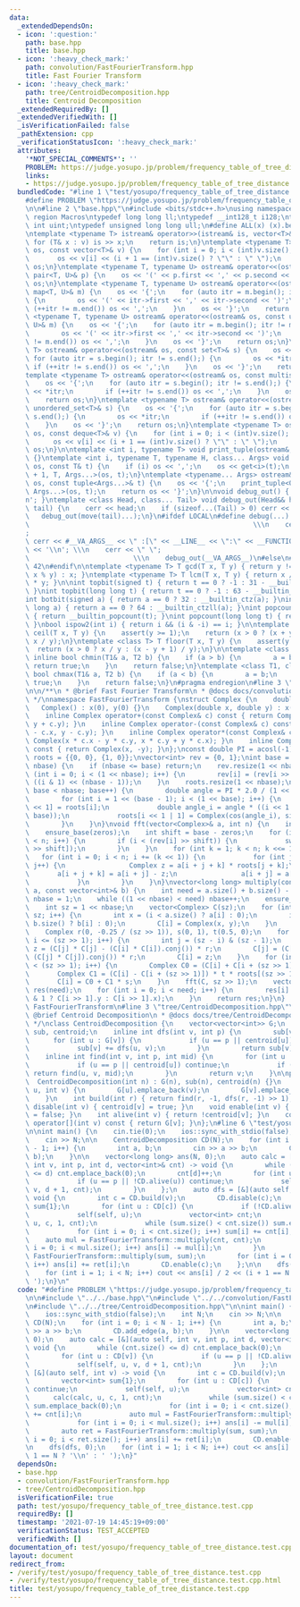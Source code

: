 ```yaml
---
data:
  _extendedDependsOn:
  - icon: ':question:'
    path: base.hpp
    title: base.hpp
  - icon: ':heavy_check_mark:'
    path: convolution/FastFourierTransform.hpp
    title: Fast Fourier Transform
  - icon: ':heavy_check_mark:'
    path: tree/CentroidDecomposition.hpp
    title: Centroid Decomposition
  _extendedRequiredBy: []
  _extendedVerifiedWith: []
  _isVerificationFailed: false
  _pathExtension: cpp
  _verificationStatusIcon: ':heavy_check_mark:'
  attributes:
    '*NOT_SPECIAL_COMMENTS*': ''
    PROBLEM: https://judge.yosupo.jp/problem/frequency_table_of_tree_distance
    links:
    - https://judge.yosupo.jp/problem/frequency_table_of_tree_distance
  bundledCode: "#line 1 \"test/yosupo/frequency_table_of_tree_distance.test.cpp\"\n\
    #define PROBLEM \"https://judge.yosupo.jp/problem/frequency_table_of_tree_distance\"\
    \n\n#line 2 \"base.hpp\"\n#include <bits/stdc++.h>\nusing namespace std;\n#pragma\
    \ region Macros\ntypedef long long ll;\ntypedef __int128_t i128;\ntypedef unsigned\
    \ int uint;\ntypedef unsigned long long ull;\n#define ALL(x) (x).begin(), (x).end()\n\
    \ntemplate <typename T> istream& operator>>(istream& is, vector<T>& v) {\n   \
    \ for (T& x : v) is >> x;\n    return is;\n}\ntemplate <typename T> ostream& operator<<(ostream&\
    \ os, const vector<T>& v) {\n    for (int i = 0; i < (int)v.size(); i++) {\n \
    \       os << v[i] << (i + 1 == (int)v.size() ? \"\" : \" \");\n    }\n    return\
    \ os;\n}\ntemplate <typename T, typename U> ostream& operator<<(ostream& os, const\
    \ pair<T, U>& p) {\n    os << '(' << p.first << ',' << p.second << ')';\n    return\
    \ os;\n}\ntemplate <typename T, typename U> ostream& operator<<(ostream& os, const\
    \ map<T, U>& m) {\n    os << '{';\n    for (auto itr = m.begin(); itr != m.end();)\
    \ {\n        os << '(' << itr->first << ',' << itr->second << ')';\n        if\
    \ (++itr != m.end()) os << ',';\n    }\n    os << '}';\n    return os;\n}\ntemplate\
    \ <typename T, typename U> ostream& operator<<(ostream& os, const unordered_map<T,\
    \ U>& m) {\n    os << '{';\n    for (auto itr = m.begin(); itr != m.end();) {\n\
    \        os << '(' << itr->first << ',' << itr->second << ')';\n        if (++itr\
    \ != m.end()) os << ',';\n    }\n    os << '}';\n    return os;\n}\ntemplate <typename\
    \ T> ostream& operator<<(ostream& os, const set<T>& s) {\n    os << '{';\n   \
    \ for (auto itr = s.begin(); itr != s.end();) {\n        os << *itr;\n       \
    \ if (++itr != s.end()) os << ',';\n    }\n    os << '}';\n    return os;\n}\n\
    template <typename T> ostream& operator<<(ostream& os, const multiset<T>& s) {\n\
    \    os << '{';\n    for (auto itr = s.begin(); itr != s.end();) {\n        os\
    \ << *itr;\n        if (++itr != s.end()) os << ',';\n    }\n    os << '}';\n\
    \    return os;\n}\ntemplate <typename T> ostream& operator<<(ostream& os, const\
    \ unordered_set<T>& s) {\n    os << '{';\n    for (auto itr = s.begin(); itr !=\
    \ s.end();) {\n        os << *itr;\n        if (++itr != s.end()) os << ',';\n\
    \    }\n    os << '}';\n    return os;\n}\ntemplate <typename T> ostream& operator<<(ostream&\
    \ os, const deque<T>& v) {\n    for (int i = 0; i < (int)v.size(); i++) {\n  \
    \      os << v[i] << (i + 1 == (int)v.size() ? \"\" : \" \");\n    }\n    return\
    \ os;\n}\n\ntemplate <int i, typename T> void print_tuple(ostream&, const T&)\
    \ {}\ntemplate <int i, typename T, typename H, class... Args> void print_tuple(ostream&\
    \ os, const T& t) {\n    if (i) os << ',';\n    os << get<i>(t);\n    print_tuple<i\
    \ + 1, T, Args...>(os, t);\n}\ntemplate <typename... Args> ostream& operator<<(ostream&\
    \ os, const tuple<Args...>& t) {\n    os << '{';\n    print_tuple<0, tuple<Args...>,\
    \ Args...>(os, t);\n    return os << '}';\n}\n\nvoid debug_out() { cerr << '\\\
    n'; }\ntemplate <class Head, class... Tail> void debug_out(Head&& head, Tail&&...\
    \ tail) {\n    cerr << head;\n    if (sizeof...(Tail) > 0) cerr << \", \";\n \
    \   debug_out(move(tail)...);\n}\n#ifdef LOCAL\n#define debug(...)           \
    \                                                        \\\n    cerr << \" \"\
    ;                                                                     \\\n   \
    \ cerr << #__VA_ARGS__ << \" :[\" << __LINE__ << \":\" << __FUNCTION__ << \"]\"\
    \ << '\\n'; \\\n    cerr << \" \";                                           \
    \                          \\\n    debug_out(__VA_ARGS__)\n#else\n#define debug(...)\
    \ 42\n#endif\n\ntemplate <typename T> T gcd(T x, T y) { return y != 0 ? gcd(y,\
    \ x % y) : x; }\ntemplate <typename T> T lcm(T x, T y) { return x / gcd(x, y)\
    \ * y; }\n\nint topbit(signed t) { return t == 0 ? -1 : 31 - __builtin_clz(t);\
    \ }\nint topbit(long long t) { return t == 0 ? -1 : 63 - __builtin_clzll(t); }\n\
    int botbit(signed a) { return a == 0 ? 32 : __builtin_ctz(a); }\nint botbit(long\
    \ long a) { return a == 0 ? 64 : __builtin_ctzll(a); }\nint popcount(signed t)\
    \ { return __builtin_popcount(t); }\nint popcount(long long t) { return __builtin_popcountll(t);\
    \ }\nbool ispow2(int i) { return i && (i & -i) == i; }\n\ntemplate <class T> T\
    \ ceil(T x, T y) {\n    assert(y >= 1);\n    return (x > 0 ? (x + y - 1) / y :\
    \ x / y);\n}\ntemplate <class T> T floor(T x, T y) {\n    assert(y >= 1);\n  \
    \  return (x > 0 ? x / y : (x - y + 1) / y);\n}\n\ntemplate <class T1, class T2>\
    \ inline bool chmin(T1& a, T2 b) {\n    if (a > b) {\n        a = b;\n       \
    \ return true;\n    }\n    return false;\n}\ntemplate <class T1, class T2> inline\
    \ bool chmax(T1& a, T2 b) {\n    if (a < b) {\n        a = b;\n        return\
    \ true;\n    }\n    return false;\n}\n#pragma endregion\n#line 3 \"convolution/FastFourierTransform.hpp\"\
    \n\n/**\n * @brief Fast Fourier Transform\n * @docs docs/convolution/FastFourierTransform.md\n\
    \ */\nnamespace FastFourierTransform {\nstruct Complex {\n    double x, y;\n \
    \   Complex() : x(0), y(0) {}\n    Complex(double x, double y) : x(x), y(y) {}\n\
    \    inline Complex operator+(const Complex& c) const { return Complex(x + c.x,\
    \ y + c.y); }\n    inline Complex operator-(const Complex& c) const { return Complex(x\
    \ - c.x, y - c.y); }\n    inline Complex operator*(const Complex& c) const { return\
    \ Complex(x * c.x - y * c.y, x * c.y + y * c.x); }\n    inline Complex conj()\
    \ const { return Complex(x, -y); }\n};\nconst double PI = acosl(-1);\nvector<Complex>\
    \ roots = {{0, 0}, {1, 0}};\nvector<int> rev = {0, 1};\nint base = 1;\nvoid ensure_base(int\
    \ nbase) {\n    if (nbase <= base) return;\n    rev.resize(1 << nbase);\n    for\
    \ (int i = 0; i < (1 << nbase); i++) {\n        rev[i] = (rev[i >> 1] >> 1) |\
    \ ((i & 1) << (nbase - 1));\n    }\n    roots.resize(1 << nbase);\n    for (;\
    \ base < nbase; base++) {\n        double angle = PI * 2.0 / (1 << (base + 1));\n\
    \        for (int i = 1 << (base - 1); i < (1 << base); i++) {\n            roots[i\
    \ << 1] = roots[i];\n            double angle_i = angle * ((i << 1 | 1) - (1 <<\
    \ base));\n            roots[i << 1 | 1] = Complex(cos(angle_i), sin(angle_i));\n\
    \        }\n    }\n}\nvoid fft(vector<Complex>& a, int n) {\n    int zeros = __builtin_ctz(n);\n\
    \    ensure_base(zeros);\n    int shift = base - zeros;\n    for (int i = 0; i\
    \ < n; i++) {\n        if (i < (rev[i] >> shift)) {\n            swap(a[i], a[rev[i]\
    \ >> shift]);\n        }\n    }\n    for (int k = 1; k < n; k <<= 1) {\n     \
    \   for (int i = 0; i < n; i += (k << 1)) {\n            for (int j = 0; j < k;\
    \ j++) {\n                Complex z = a[i + j + k] * roots[j + k];\n         \
    \       a[i + j + k] = a[i + j] - z;\n                a[i + j] = a[i + j] + z;\n\
    \            }\n        }\n    }\n}\nvector<long long> multiply(const vector<int>&\
    \ a, const vector<int>& b) {\n    int need = a.size() + b.size() - 1;\n    int\
    \ nbase = 1;\n    while ((1 << nbase) < need) nbase++;\n    ensure_base(nbase);\n\
    \    int sz = 1 << nbase;\n    vector<Complex> C(sz);\n    for (int i = 0; i <\
    \ sz; i++) {\n        int x = (i < a.size() ? a[i] : 0);\n        int y = (i <\
    \ b.size() ? b[i] : 0);\n        C[i] = Complex(x, y);\n    }\n    fft(C, sz);\n\
    \    Complex r(0, -0.25 / (sz >> 1)), s(0, 1), t(0.5, 0);\n    for (int i = 0;\
    \ i <= (sz >> 1); i++) {\n        int j = (sz - i) & (sz - 1);\n        Complex\
    \ z = (C[j] * C[j] - (C[i] * C[i]).conj()) * r;\n        C[j] = (C[i] * C[i] -\
    \ (C[j] * C[j]).conj()) * r;\n        C[i] = z;\n    }\n    for (int i = 0; i\
    \ < (sz >> 1); i++) {\n        Complex C0 = (C[i] + C[i + (sz >> 1)]) * t;\n \
    \       Complex C1 = (C[i] - C[i + (sz >> 1)]) * t * roots[(sz >> 1) + i];\n \
    \       C[i] = C0 + C1 * s;\n    }\n    fft(C, sz >> 1);\n    vector<long long>\
    \ res(need);\n    for (int i = 0; i < need; i++) {\n        res[i] = llround(i\
    \ & 1 ? C[i >> 1].y : C[i >> 1].x);\n    }\n    return res;\n}\n}  // namespace\
    \ FastFourierTransform\n#line 3 \"tree/CentroidDecomposition.hpp\"\n\n/**\n *\
    \ @brief Centroid Decomposition\n * @docs docs/tree/CentroidDecomposition.md\n\
    \ */\nclass CentroidDecomposition {\n    vector<vector<int>> G;\n    vector<int>\
    \ sub, centroid;\n    inline int dfs(int v, int p) {\n        sub[v] = 1;\n  \
    \      for (int u : G[v]) {\n            if (u == p || centroid[u]) continue;\n\
    \            sub[v] += dfs(u, v);\n        }\n        return sub[v];\n    }\n\
    \    inline int find(int v, int p, int mid) {\n        for (int u : G[v]) {\n\
    \            if (u == p || centroid[u]) continue;\n            if (sub[u] > mid)\
    \ return find(u, v, mid);\n        }\n        return v;\n    }\n\npublic:\n  \
    \  CentroidDecomposition(int n) : G(n), sub(n), centroid(n) {}\n    void add_edge(int\
    \ u, int v) {\n        G[u].emplace_back(v);\n        G[v].emplace_back(u);\n\
    \    }\n    int build(int r) { return find(r, -1, dfs(r, -1) >> 1); }\n    void\
    \ disable(int v) { centroid[v] = true; }\n    void enable(int v) { centroid[v]\
    \ = false; }\n    int alive(int v) { return !centroid[v]; }\n    const vector<int>&\
    \ operator[](int v) const { return G[v]; }\n};\n#line 6 \"test/yosupo/frequency_table_of_tree_distance.test.cpp\"\
    \n\nint main() {\n    cin.tie(0);\n    ios::sync_with_stdio(false);\n    int N;\n\
    \    cin >> N;\n\n    CentroidDecomposition CD(N);\n    for (int i = 0; i < N\
    \ - 1; i++) {\n        int a, b;\n        cin >> a >> b;\n        CD.add_edge(a,\
    \ b);\n    }\n\n    vector<long long> ans(N, 0);\n    auto calc = [&](auto self,\
    \ int v, int p, int d, vector<int>& cnt) -> void {\n        while (cnt.size()\
    \ <= d) cnt.emplace_back(0);\n        cnt[d]++;\n        for (int u : CD[v]) {\n\
    \            if (u == p || !CD.alive(u)) continue;\n            self(self, u,\
    \ v, d + 1, cnt);\n        }\n    };\n    auto dfs = [&](auto self, int v) ->\
    \ void {\n        int c = CD.build(v);\n        CD.disable(c);\n        vector<int>\
    \ sum{1};\n        for (int u : CD[c]) {\n            if (!CD.alive(u)) continue;\n\
    \            self(self, u);\n            vector<int> cnt;\n            calc(calc,\
    \ u, c, 1, cnt);\n            while (sum.size() < cnt.size()) sum.emplace_back(0);\n\
    \            for (int i = 0; i < cnt.size(); i++) sum[i] += cnt[i];\n        \
    \    auto mul = FastFourierTransform::multiply(cnt, cnt);\n            for (int\
    \ i = 0; i < mul.size(); i++) ans[i] -= mul[i];\n        }\n        auto ret =\
    \ FastFourierTransform::multiply(sum, sum);\n        for (int i = 0; i < ret.size();\
    \ i++) ans[i] += ret[i];\n        CD.enable(c);\n    };\n\n    dfs(dfs, 0);\n\
    \    for (int i = 1; i < N; i++) cout << ans[i] / 2 << (i + 1 == N ? '\\n' : '\
    \ ');\n}\n"
  code: "#define PROBLEM \"https://judge.yosupo.jp/problem/frequency_table_of_tree_distance\"\
    \n\n#include \"../../base.hpp\"\n#include \"../../convolution/FastFourierTransform.hpp\"\
    \n#include \"../../tree/CentroidDecomposition.hpp\"\n\nint main() {\n    cin.tie(0);\n\
    \    ios::sync_with_stdio(false);\n    int N;\n    cin >> N;\n\n    CentroidDecomposition\
    \ CD(N);\n    for (int i = 0; i < N - 1; i++) {\n        int a, b;\n        cin\
    \ >> a >> b;\n        CD.add_edge(a, b);\n    }\n\n    vector<long long> ans(N,\
    \ 0);\n    auto calc = [&](auto self, int v, int p, int d, vector<int>& cnt) ->\
    \ void {\n        while (cnt.size() <= d) cnt.emplace_back(0);\n        cnt[d]++;\n\
    \        for (int u : CD[v]) {\n            if (u == p || !CD.alive(u)) continue;\n\
    \            self(self, u, v, d + 1, cnt);\n        }\n    };\n    auto dfs =\
    \ [&](auto self, int v) -> void {\n        int c = CD.build(v);\n        CD.disable(c);\n\
    \        vector<int> sum{1};\n        for (int u : CD[c]) {\n            if (!CD.alive(u))\
    \ continue;\n            self(self, u);\n            vector<int> cnt;\n      \
    \      calc(calc, u, c, 1, cnt);\n            while (sum.size() < cnt.size())\
    \ sum.emplace_back(0);\n            for (int i = 0; i < cnt.size(); i++) sum[i]\
    \ += cnt[i];\n            auto mul = FastFourierTransform::multiply(cnt, cnt);\n\
    \            for (int i = 0; i < mul.size(); i++) ans[i] -= mul[i];\n        }\n\
    \        auto ret = FastFourierTransform::multiply(sum, sum);\n        for (int\
    \ i = 0; i < ret.size(); i++) ans[i] += ret[i];\n        CD.enable(c);\n    };\n\
    \n    dfs(dfs, 0);\n    for (int i = 1; i < N; i++) cout << ans[i] / 2 << (i +\
    \ 1 == N ? '\\n' : ' ');\n}"
  dependsOn:
  - base.hpp
  - convolution/FastFourierTransform.hpp
  - tree/CentroidDecomposition.hpp
  isVerificationFile: true
  path: test/yosupo/frequency_table_of_tree_distance.test.cpp
  requiredBy: []
  timestamp: '2021-07-19 14:45:19+09:00'
  verificationStatus: TEST_ACCEPTED
  verifiedWith: []
documentation_of: test/yosupo/frequency_table_of_tree_distance.test.cpp
layout: document
redirect_from:
- /verify/test/yosupo/frequency_table_of_tree_distance.test.cpp
- /verify/test/yosupo/frequency_table_of_tree_distance.test.cpp.html
title: test/yosupo/frequency_table_of_tree_distance.test.cpp
---
```


